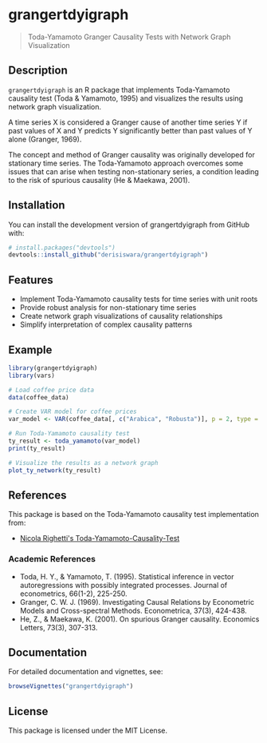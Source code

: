# grangertdyigraph

> Toda-Yamamoto Granger Causality Tests with Network Graph Visualization

## Description

`grangertdyigraph` is an R package that implements Toda-Yamamoto causality test (Toda & Yamamoto, 1995) and visualizes the results using network graph visualization. 

A time series X is considered a Granger cause of another time series Y if past values of X and Y predicts Y significantly better than past values of Y alone (Granger, 1969).

The concept and method of Granger causality was originally developed for stationary time series. The Toda-Yamamoto approach overcomes some issues that can arise when testing non-stationary series, a condition leading to the risk of spurious causality (He & Maekawa, 2001).

## Installation

You can install the development version of grangertdyigraph from GitHub with:

```r
# install.packages("devtools")
devtools::install_github("derisiswara/grangertdyigraph")
```

## Features

- Implement Toda-Yamamoto causality tests for time series with unit roots
- Provide robust analysis for non-stationary time series
- Create network graph visualizations of causality relationships
- Simplify interpretation of complex causality patterns

## Example

```r
library(grangertdyigraph)
library(vars)

# Load coffee price data
data(coffee_data)

# Create VAR model for coffee prices
var_model <- VAR(coffee_data[, c("Arabica", "Robusta")], p = 2, type = "both")

# Run Toda-Yamamoto causality test
ty_result <- toda_yamamoto(var_model)
print(ty_result)

# Visualize the results as a network graph
plot_ty_network(ty_result)
```

## References

This package is based on the Toda-Yamamoto causality test implementation from:

- [Nicola Righetti's Toda-Yamamoto-Causality-Test](https://github.com/nicolarighetti/Toda-Yamamoto-Causality-Test)

### Academic References

- Toda, H. Y., & Yamamoto, T. (1995). Statistical inference in vector autoregressions with possibly integrated processes. Journal of econometrics, 66(1-2), 225-250.
- Granger, C. W. J. (1969). Investigating Causal Relations by Econometric Models and Cross-spectral Methods. Econometrica, 37(3), 424-438.
- He, Z., & Maekawa, K. (2001). On spurious Granger causality. Economics Letters, 73(3), 307-313.

## Documentation

For detailed documentation and vignettes, see:

```r
browseVignettes("grangertdyigraph")
```

## License

This package is licensed under the MIT License.
